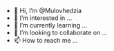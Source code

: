 - 👋 Hi, I’m @Mulovhedzia
- 👀 I’m interested in ...
- 🌱 I’m currently learning ...
- 💞️ I’m looking to collaborate on ...
- 📫 How to reach me ...

<!---
Mulovhedzia/Mulovhedzia is a ✨ special ✨ repository because its `README.md` (this file) appears on your GitHub profile.
You can click the Preview link to take a look at your changes.
--->
